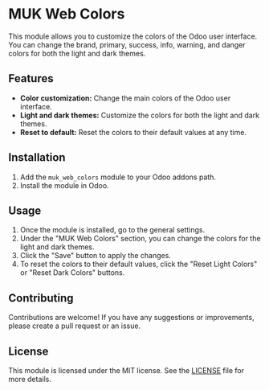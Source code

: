 # MUK Web Colors

This module allows you to customize the colors of the Odoo user interface. You can change the brand, primary, success, info, warning, and danger colors for both the light and dark themes.

## Features

-   **Color customization:** Change the main colors of the Odoo user interface.
-   **Light and dark themes:** Customize the colors for both the light and dark themes.
-   **Reset to default:** Reset the colors to their default values at any time.

## Installation

1.  Add the `muk_web_colors` module to your Odoo addons path.
2.  Install the module in Odoo.

## Usage

1.  Once the module is installed, go to the general settings.
2.  Under the "MUK Web Colors" section, you can change the colors for the light and dark themes.
3.  Click the "Save" button to apply the changes.
4.  To reset the colors to their default values, click the "Reset Light Colors" or "Reset Dark Colors" buttons.

## Contributing

Contributions are welcome! If you have any suggestions or improvements, please create a pull request or an issue.

## License

This module is licensed under the MIT license. See the [LICENSE](LICENSE) file for more details.